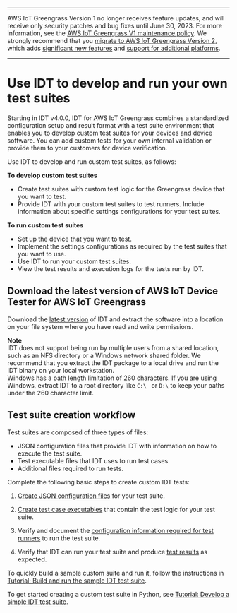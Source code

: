 --------

AWS IoT Greengrass Version 1 no longer receives feature updates, and will receive only security patches and bug fixes until June 30, 2023\. For more information, see the [AWS IoT Greengrass V1 maintenance policy](https://docs.aws.amazon.com/greengrass/v1/developerguide/maintenance-policy.html)\. We strongly recommend that you [migrate to AWS IoT Greengrass Version 2](https://docs.aws.amazon.com/greengrass/v2/developerguide/move-from-v1.html), which adds [significant new features](https://docs.aws.amazon.com/greengrass/v2/developerguide/greengrass-v2-whats-new.html) and [support for additional platforms](https://docs.aws.amazon.com/greengrass/v2/developerguide/operating-system-feature-support-matrix.html)\.

--------

# Use IDT to develop and run your own test suites<a name="idt-custom-tests"></a>

<a name="idt-byotc"></a>Starting in IDT v4\.0\.0, IDT for AWS IoT Greengrass combines a standardized configuration setup and result format with a test suite environment that enables you to develop custom test suites for your devices and device software\. You can add custom tests for your own internal validation or provide them to your customers for device verification\.

Use IDT to develop and run custom test suites, as follows:

**To develop custom test suites**  
+ Create test suites with custom test logic for the Greengrass device that you want to test\.
+ Provide IDT with your custom test suites to test runners\. Include information about specific settings configurations for your test suites\.

**To run custom test suites**  
+ Set up the device that you want to test\.
+ Implement the settings configurations as required by the test suites that you want to use\.
+ Use IDT to run your custom test suites\.
+ View the test results and execution logs for the tests run by IDT\.

## Download the latest version of AWS IoT Device Tester for AWS IoT Greengrass<a name="install-dev-tst-gg"></a>

Download the [latest version](dev-test-versions.md) of IDT and extract the software into a location on your file system where you have read and write permissions\. 

**Note**  
<a name="unzip-package-to-local-drive"></a>IDT does not support being run by multiple users from a shared location, such as an NFS directory or a Windows network shared folder\. We recommend that you extract the IDT package to a local drive and run the IDT binary on your local workstation\.  
Windows has a path length limitation of 260 characters\. If you are using Windows, extract IDT to a root directory like `C:\ ` or `D:\` to keep your paths under the 260 character limit\.

## Test suite creation workflow<a name="custom-test-workflow"></a>

Test suites are composed of three types of files:
+ JSON configuration files that provide IDT with information on how to execute the test suite\.
+ Test executable files that IDT uses to run test cases\.
+ Additional files required to run tests\.

Complete the following basic steps to create custom IDT tests:

1. [Create JSON configuration files](idt-json-config.md) for your test suite\.

1. [Create test case executables](test-executables.md) that contain the test logic for your test suite\. 

1. Verify and document the [configuration information required for test runners](set-config-custom.md) to run the test suite\.

1. Verify that IDT can run your test suite and produce [test results](run-tests-custom.md) as expected\.

To quickly build a sample custom suite and run it, follow the instructions in [Tutorial: Build and run the sample IDT test suite](build-sample-suite.md)\. 

To get started creating a custom test suite in Python, see [Tutorial: Develop a simple IDT test suite](create-custom-tests.md)\.
